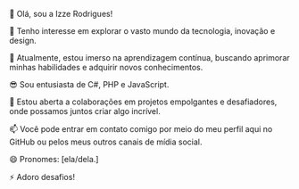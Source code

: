 👋 Olá, sou a Izze Rodrigues!

👀 Tenho interesse em explorar o vasto mundo da tecnologia, inovação e design.

🌱 Atualmente, estou imerso na aprendizagem contínua, buscando aprimorar minhas habilidades e adquirir novos conhecimentos.

😎 Sou entusiasta de C#, PHP e JavaScript.

💞️ Estou aberta a colaborações em projetos empolgantes e desafiadores, onde possamos juntos criar algo incrível.

📫 Você pode entrar em contato comigo por meio do meu perfil aqui no GitHub ou pelos meus outros canais de mídia social.

😄 Pronomes: [ela/dela.]

⚡ Adoro desafios!
